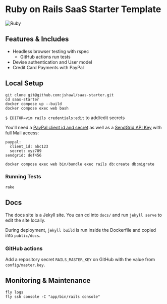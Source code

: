 # Ruby on Rails SaaS Starter Template

![Ruby](https://github.com/jshawl/saas-starter/actions/workflows/ruby.yml/badge.svg)

## Features & Includes

- Headless browser testing with rspec
  - GitHub actions run tests
- Devise authentication and User model
- Credit Card Payments with PayPal

## Local Setup

```
git clone git@github.com:jshawl/saas-starter.git
cd saas-starter
docker compose up --build
docker compose exec web bash
```

`$ EDITOR=vim rails credentials:edit` to add/edit secrets

You'll need a [PayPal client id and secret](https://developer.paypal.com/docs/checkout/standard/integrate/) as well as a [SendGrid API Key](https://docs.sendgrid.com/api-reference/api-keys/create-api-keys) with full Mail access:

```
paypal:
  client_id: abc123
  secret: xyz789
sendgrid: def456
```

```
docker compose exec web bin/bundle exec rails db:create db:migrate
```

### Running Tests

```
rake
```

## Docs

The docs site is a Jekyll site. You can cd into `docs/` and run `jekyll serve` to edit the site locally.

During deployment, `jekyll build` is run inside the Dockerfile and copied into `public/docs`.


### GitHub actions

Add a repository secret `RAILS_MASTER_KEY` on GitHub with the value from `config/master.key`.

## Monitoring & Maintenance

```
fly logs
fly ssh console -C "app/bin/rails console"
```
